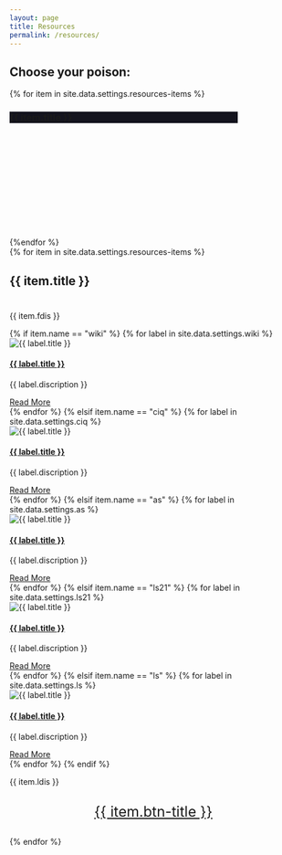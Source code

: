 ```yaml
---
layout: page
title: Resources
permalink: /resources/
---
```

<!-- blog -->
<section class="section">
<div class="container">
<h2 class = 'section-title'>Choose your poison:</h2>
<div class = "d-flex flex-wrap mx-auto">
{% for item in site.data.settings.resources-items %}
        <div class="col-lg-4 mb-3" style = 'width:400px; height: 220px; ' id = "resource-cards">
        <a href = "{{ site.baseurl }}/resources/#{{ item.name }}">
        <article class = " shadow rounded p-3 text-center pt-2" style = "background-color: rgb(20, 20, 30);" id = "resource-cards">
            <h3 style = "text-center">{{ item.title }}</h3>
        </article>
        </a>
        </div>
{%endfor %}
</div>
</div>
</section>
{% for item in site.data.settings.resources-items %}
<section class="section">
<div class="container">
        <div class="col-12 text-center">
            <h2 class="section-title" style="margin-bottom: 40px;">{{ item.title }}</h2>
            <p class ="text-dark">{{ item.fdis }}</p>
        </div>

<!-- Programming_101 -->

<div class="row row-eq-height">
            <!-- {% for label in site.data.settings.{{ item.name }} %}
            <div class="col-lg-4 col-sm-6 mb-4">
                <article class="card shadow">
                    <img class="rounded card-img-top" src="{{ site.baseurl }}/assets/images/resources/{{ label.image }}"
                        alt="{{ label.title }}">
                    <div class="card-body">
                        <h4 class="card-title"><a class="text-dark"
                                href="{{ label.link }}" target="_blank">{{ label.title }}</a></h4>
                        <p class="cars-text">{{ label.discription }}
                        </p>
                        <a href="{{ label.link }}" class="btn btn-xs btn-primary" target="_blank">Read More</a>
                    </div>
                </article>
            </div>
            {% endfor %} -->
            {% if item.name == "wiki" %}         
            {% for label in site.data.settings.wiki %}
            <div class="col-lg-4 col-sm-6 mb-4" id = "wiki">
                <article class="card shadow">
                    <img class="rounded card-img-top" src="{{ site.baseurl }}/assets/images/resources/{{ label.image }}"
                        alt="{{ label.title }}">
                    <div class="card-body">
                        <h4 class="card-title"><a class="text-dark"
                                href="{{ label.link }}" target="_blank">{{ label.title }}</a></h4>
                        <p class="card-text text-dark">{{ label.discription }}
                        </p>
                        <a href="{{ label.link }}" class="btn btn-xs btn-primary" target="_blank">Read More</a>
                    </div>
                </article>
            </div>
            {% endfor %}  
            {% elsif item.name == "ciq" %}
            {% for label in site.data.settings.ciq %}
            <div class="col-lg-4 col-sm-6 mb-4" id = "ciq">
                <article class="card shadow">
                    <img class="rounded card-img-top" src="{{ site.baseurl }}/assets/images/resources/{{ label.image }}"
                        alt="{{ label.title }}">
                    <div class="card-body">
                        <h4 class="card-title"><a class="text-dark"
                                href="{{ label.link }}" target="_blank">{{ label.title }}</a></h4>
                        <p class="card-text text-dark">{{ label.discription }}
                        </p>
                        <a href="{{ label.link }}" class="btn btn-xs btn-primary" target="_blank">Read More</a>
                    </div>
                </article>
            </div>
            {% endfor %}            
            {% elsif item.name == "as" %}
            {% for label in site.data.settings.as %}
            <div class="col-lg-4 col-sm-6 mb-4" id = "as">
                <article class="card shadow">
                    <img class="rounded card-img-top" src="{{ site.baseurl }}/assets/images/resources/{{ label.image }}"
                        alt="{{ label.title }}">
                    <div class="card-body">
                        <h4 class="card-title"><a class="text-dark"
                                href="{{ label.link }}" target="_blank">{{ label.title }}</a></h4>
                        <p class="card-text text-dark">{{ label.discription }}
                        </p>
                        <a href="{{ label.link }}" class="btn btn-xs btn-primary" target="_blank">Read More</a>
                    </div>
                </article>
            </div>
            {% endfor %}
            {% elsif item.name == "ls21" %}
            {% for label in site.data.settings.ls21 %}
            <div class="col-lg-4 col-sm-6 mb-4" id = "ls21">
                <article class="card shadow">
                    <img class="rounded card-img-top" src="{{ site.baseurl }}/assets/images/resources/{{ label.image }}"
                        alt="{{ label.title }}">
                    <div class="card-body">
                        <h4 class="card-title"><a class="text-dark"
                                href="{{ label.link }}" target="_blank">{{ label.title }}</a></h4>
                        <p class="card-text">{{ label.discription }}
                        </p>
                        <a href="{{ label.link }}" class="btn btn-xs btn-primary" target="_blank">Read More</a>
                    </div>
                </article>
            </div>
            {% endfor %}
            {% elsif item.name == "ls" %}
            {% for label in site.data.settings.ls %}
            <div class="col-lg-4 col-sm-6 mb-4" id = "ls">
                <article class="card shadow">
                    <img class="rounded card-img-top" src="{{ site.baseurl }}/assets/images/resources/{{ label.image }}"
                        alt="{{ label.title }}">
                    <div class="card-body">
                        <h4 class="card-title"><a class="text-dark"
                                href="{{ label.link }}" target="_blank">{{ label.title }}</a></h4>
                        <p class="cars-text">{{ label.discription }}
                        </p>
                        <a href="{{ label.link }}" class="btn btn-xs btn-primary" target="_blank">Read More</a>
                    </div>
                </article>
            </div>
            {% endfor %}
            {% endif %}


</div>
<p class="text-center text-dark">{{ item.ldis }}</p>
<div style="display: flex; align-item: center; justify-content: center;">
<a href="{{ item.btn-link }}" class="btn btn-xs btn-primary" target="_blank" style="
    padding: 15px 30px;
    font-size: 25px;
">{{ item.btn-title }}</a>
</div>
</div>
</section>

{% endfor %}


